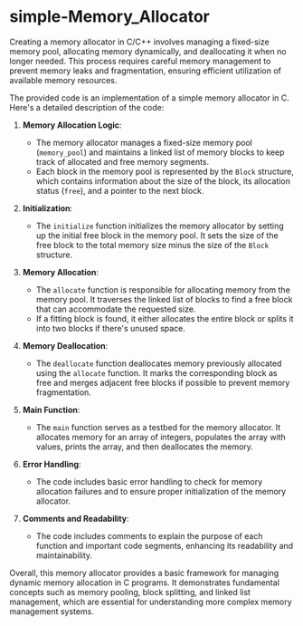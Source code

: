 # simple-Memory_Allocator
Creating a memory allocator in C/C++ involves managing a fixed-size memory pool, allocating memory dynamically, and deallocating it when no longer needed. This process requires careful memory management to prevent memory leaks and fragmentation, ensuring efficient utilization of available memory resources.

The provided code is an implementation of a simple memory allocator in C. Here's a detailed description of the code:

1. **Memory Allocation Logic**:
   - The memory allocator manages a fixed-size memory pool (`memory_pool`) and maintains a linked list of memory blocks to keep track of allocated and free memory segments.
   - Each block in the memory pool is represented by the `Block` structure, which contains information about the size of the block, its allocation status (`free`), and a pointer to the next block.

2. **Initialization**:
   - The `initialize` function initializes the memory allocator by setting up the initial free block in the memory pool. It sets the size of the free block to the total memory size minus the size of the `Block` structure.

3. **Memory Allocation**:
   - The `allocate` function is responsible for allocating memory from the memory pool. It traverses the linked list of blocks to find a free block that can accommodate the requested size.
   - If a fitting block is found, it either allocates the entire block or splits it into two blocks if there's unused space.

4. **Memory Deallocation**:
   - The `deallocate` function deallocates memory previously allocated using the `allocate` function. It marks the corresponding block as free and merges adjacent free blocks if possible to prevent memory fragmentation.

5. **Main Function**:
   - The `main` function serves as a testbed for the memory allocator. It allocates memory for an array of integers, populates the array with values, prints the array, and then deallocates the memory.

6. **Error Handling**:
   - The code includes basic error handling to check for memory allocation failures and to ensure proper initialization of the memory allocator.

7. **Comments and Readability**:
   - The code includes comments to explain the purpose of each function and important code segments, enhancing its readability and maintainability.

Overall, this memory allocator provides a basic framework for managing dynamic memory allocation in C programs. It demonstrates fundamental concepts such as memory pooling, block splitting, and linked list management, which are essential for understanding more complex memory management systems.
